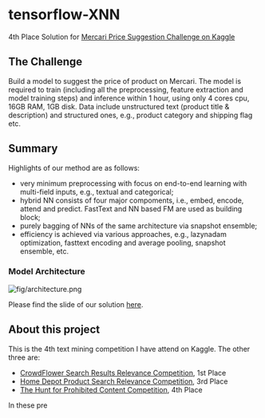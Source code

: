 # tensorflow-XNN

4th Place Solution for [Mercari Price Suggestion Challenge on Kaggle](https://www.kaggle.com/c/mercari-price-suggestion-challenge)

## The Challenge
Build a model to suggest the price of product on Mercari. The model is required to train (including all the preprocessing, feature extraction and model training steps) and inference within 1 hour, using only 4 cores cpu, 16GB RAM, 1GB disk. Data include unstructured text (product title & description) and structured ones, e.g., product category and shipping flag etc.

## Summary
Highlights of our method are as follows:

* very minimum preprocessing with focus on end-to-end learning with multi-field inputs, e.g., textual and categorical;
* hybrid NN consists of four major compoments, i.e., embed, encode, attend and predict. FastText and NN based FM are used as building block;
* purely bagging of NNs of the same architecture via snapshot ensemble;
* efficiency is achieved via various approaches, e.g., lazynadam optimization, fasttext encoding and average pooling, snapshot ensemble, etc.

### Model Architecture
![fig/architecture.png](fig/architecture.png)

Please find the slide of our solution [here](./doc/Mercari_Price_Suggesion_Competition_ChenglongChen_4th_Place.pdf).

## About this project
This is the 4th text mining competition I have attend on Kaggle. The other three are:

* [CrowdFlower Search Results Relevance Competition](https://www.kaggle.com/c/crowdflower-search-relevance), 1st Place
* [Home Depot Product Search Relevance Competition](https://www.kaggle.com/c/home-depot-product-search-relevance), 3rd Place
* [The Hunt for Prohibited Content Competition](http://www.kaggle.com/c/avito-prohibited-content), 4th Place

In these pre